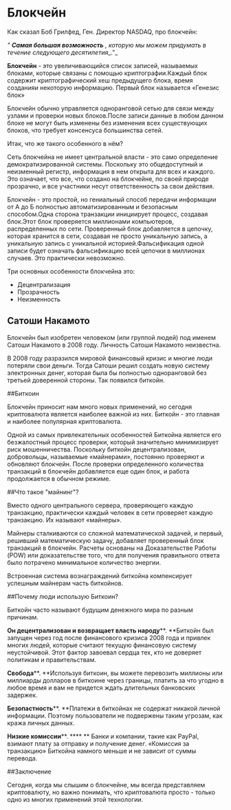 # Блокчейн

Как сказал Боб Грилфед,  Ген. Директор NASDAQ, про блокчейн:

_&quot; __Самая большая возможность__ ,_ _которую мы можем придумать в течение следующего десятилетия__.&quot;_

 **Блокчейн** - это увеличивающийся список записей, называемых блоками, которые связаны с помощью криптографии.Каждый блок содержит криптографический хеш предыдущего блока,  время созданияи некоторую информацию.  Первый блок называется «Генезис блок»

Блокчейн обычно управляется одноранговой сетью для связи между узлами и проверки новых блоков.После записи данные в любом данном блоке не могут быть изменены без изменения всех существующих блоков, что требует консенсуса большинства сетей.

Итак, что же такого особенного в нём?

Сеть блокчейна не имеет центральной власти - это само определение демократизированной системы. Поскольку это общедоступный и неизменный регистр, информация в нем открыта для всех и каждого. Это означает, что все, что создано на блокчейне, по своей природе прозрачно, и все участники несут ответственность за свои действия.

Блокчейн - это простой, но гениальный способ передачи информации от А до Б полностью автоматизированным и безопасным способом.Одна сторона транзакции инициирует процесс, создавая блок.Этот блок проверяется миллионами компьютеров, распределенных по сети. Проверенный блок добавляется в цепочку, которая хранится в сети, создавая не просто уникальную запись, а уникальную запись с уникальной историей.Фальсификация одной записи будет означать фальсификацию всей цепочки в миллионах случаев. Это практически невозможно.

Три основных особенности блокчейна это:

- Децентрализация
- Прозрачность
- Неизменность

##

##

##

## Сатоши Накамото

Блокчейн был изобретен человеком (или группой людей) под именем Сатоши Накамото в 2008 году. Личность Сатоши Накамото неизвестна.

В 2008 году разразился мировой финансовый кризис и многие люди потеряли свои деньги. Тогда Сатоши решил создать новую систему электронных денег, которая была бы полностью одноранговой без третьей доверенной стороны. Так появился биткойн.

##Биткоин

Блокчейн приносит нам много новых применений, но сегодня криптовалюта является наиболее важной из них. Биткойн - это главная и наиболее популярная криптовалюта.

Одной из самых привлекательных особенностей Биткойна является его безжалостный процесс проверки, который значительно минимизирует риск мошенничества. Поскольку биткойн децентрализован, добровольцы, называемые «майнерами», постоянно проверяют и обновляют блокчейн. После проверки определенного количества транзакций в блокчейн добавляется еще один блок, и работа продолжается в обычном режиме.

##Что такое &quot;майнинг&quot;?

Вместо одного центрального сервера, проверяющего каждую транзакцию, практически каждый человек в сети проверяет каждую транзакцию. Их называют «майнеры».

Майнеры сталкиваются со сложной математической задачей, и первый, решивший математическую задачу, добавляет проверенный блок транзакций в блокчейн. Расчеты основаны на Доказательстве Работы (POW) или доказательстве того, что для получения правильного ответа было потрачено минимальное количество энергии.

Встроенная система вознаграждений биткойна компенсирует успешным майнерам часть биткойнов.

##Почему люди использую Биткоин?

Биткойн часто называют будущим денежного мира по разным причинам.

**Он децентрализован и возвращает власть народу****. **Биткойн был запущен через год после финансового кризиса 2008 года и привлек многих людей, которые считают текущую финансовую систему неустойчивой. Этот фактор завоевал сердца тех, кто не доверяет политикам и правительствам.

**Свобода****. **Используя биткоин, вы можете перевозить миллионы или миллиарды долларов в биткоине через границы, платить за что угодно в любое время и вам не придется ждать длительных банковских задержек.

**Безопастность****. **Платежи в биткойнах не содержат никакой личной информации. Поэтому пользователи не подвержены таким угрозам, как кража личных данных.

**Низкие комиссии****. **** ** Банки и компании, такие как PayPal, взимают плату за отправку и получение денег. «Комиссия за транзакцию» Биткойна намного меньше и не зависит от суммы перевода.

##Заключение

Сегодня, когда мы слышим о блокчейне, мы всегда представляем криптовалюту, но важно понимать, что криптовалюта просто - только одно из многих применений этой технологии.